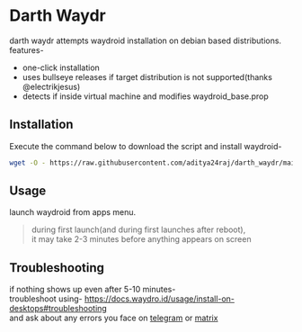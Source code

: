 # Darth Waydr
darth waydr attempts waydroid installation on debian based distributions.  
features-
- one-click installation
- uses bullseye releases if target distribution is not supported(thanks @electrikjesus)
- detects if inside virtual machine and modifies waydroid_base.prop



## Installation
Execute the command below to download the script and install waydroid-

```bash
wget -O - https://raw.githubusercontent.com/aditya24raj/darth_waydr/main/darth_waydr.sh | bash
```

## Usage
launch waydroid from apps menu.  
>
>during first launch(and during first launches after reboot),  
>it may take 2-3 minutes before anything appears on screen

## Troubleshooting
if nothing shows up even after 5-10 minutes-  
troubleshoot using- https://docs.waydro.id/usage/install-on-desktops#troubleshooting  
and ask about any errors you face on [telegram](https://t.me/WayDroid) or [matrix](https://matrix.to/#/#waydroid:connolly.tech)  

